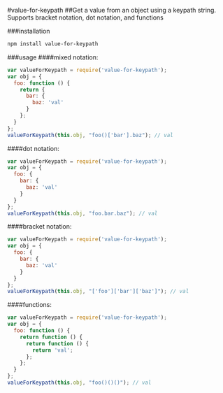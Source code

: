 #value-for-keypath
##Get a value from an object using a keypath string. Supports bracket notation, dot notation, and functions

###installation
```bash
npm install value-for-keypath
```

###usage
####mixed notation:
```js
var valueForKeypath = require('value-for-keypath');
var obj = {
  foo: function () {
    return {
      bar: {
        baz: 'val'
      }
    };
  }
};
valueForKeypath(this.obj, "foo()['bar'].baz"); // val
```

####dot notation:
```js
var valueForKeypath = require('value-for-keypath');
var obj = {
  foo: {
    bar: {
      baz: 'val'
    }
  }
};
valueForKeypath(this.obj, "foo.bar.baz"); // val
```

####bracket notation:
```js
var valueForKeypath = require('value-for-keypath');
var obj = {
  foo: {
    bar: {
      baz: 'val'
    }
  }
};
valueForKeypath(this.obj, "['foo']['bar']['baz']"); // val
```

####functions:
```js
var valueForKeypath = require('value-for-keypath');
var obj = {
  foo: function () {
    return function () {
      return function () {
        return 'val';
      };
    };
  }
};
valueForKeypath(this.obj, "foo()()()"); // val
```